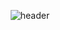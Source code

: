 <div align="center">

![header](https://capsule-render.vercel.app/api?type=soft&color=timeGradient&height=150&section=header&text=Welcom%20to%20thdwlgus's%20GitHub!&animation=twinkling&fontSize=40)
